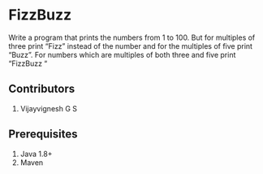 # FizzBuzz

Write a program that prints the numbers from 1 to 100. But for multiples of three print “Fizz” instead of the number and for the multiples of five print “Buzz”. For numbers which are multiples of both three and five print “FizzBuzz “

## Contributors
1) Vijayvignesh G S

## Prerequisites
1) Java 1.8+
2) Maven
